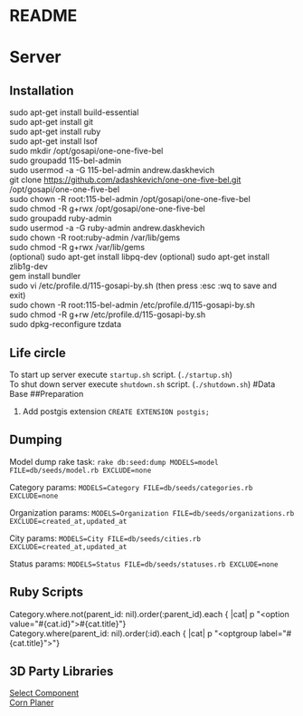 # README

# Server  

## Installation
sudo apt-get install build-essential  
sudo apt-get install git  
sudo apt-get install ruby  
sudo apt-get install lsof  
sudo mkdir /opt/gosapi/one-one-five-bel  
sudo groupadd 115-bel-admin  
sudo usermod -a -G 115-bel-admin andrew.daskhevich  
git clone https://github.com/adashkevich/one-one-five-bel.git /opt/gosapi/one-one-five-bel  
sudo chown -R root:115-bel-admin /opt/gosapi/one-one-five-bel  
sudo chmod -R g+rwx /opt/gosapi/one-one-five-bel  
sudo groupadd ruby-admin  
sudo usermod -a -G ruby-admin andrew.daskhevich  
sudo chown -R root:ruby-admin /var/lib/gems  
sudo chmod -R g+rwx /var/lib/gems  
(optional) sudo apt-get install libpq-dev
(optional) sudo apt-get install zlib1g-dev  
gem install bundler  
sudo vi /etc/profile.d/115-gosapi-by.sh (then press :esc :wq to save and exit)  
sudo chown -R root:115-bel-admin /etc/profile.d/115-gosapi-by.sh  
sudo chmod -R g+rw /etc/profile.d/115-gosapi-by.sh  
sudo dpkg-reconfigure tzdata

## Life circle
To start up server execute `startup.sh` script. (`./startup.sh`)  
To shut down server execute `shutdown.sh` script. (`./shutdown.sh`) 
#Data Base
##Preparation
1. Add postgis extension
`CREATE EXTENSION postgis;`
## Dumping
Model dump rake task:
`rake db:seed:dump MODELS=model FILE=db/seeds/model.rb EXCLUDE=none`

Category params:
`MODELS=Category FILE=db/seeds/categories.rb EXCLUDE=none`

Organization params:
`MODELS=Organization FILE=db/seeds/organizations.rb EXCLUDE=created_at,updated_at`

City params:
`MODELS=City FILE=db/seeds/cities.rb EXCLUDE=created_at,updated_at`

Status params:
`MODELS=Status FILE=db/seeds/statuses.rb EXCLUDE=none`

## Ruby Scripts
Category.where.not(parent_id: nil).order(:parent_id).each { |cat|  p "<option value=\"#{cat.id}\">#{cat.title}</option>"}  
Category.where(parent_id: nil).order(:id).each { |cat|  p "<optgroup label=\"#{cat.title}\">"}  

## 3D Party Libraries
[Select Component](https://developer.snapappointments.com/bootstrap-select)  
[Corn Planer](https://github.com/javan/whenever)  